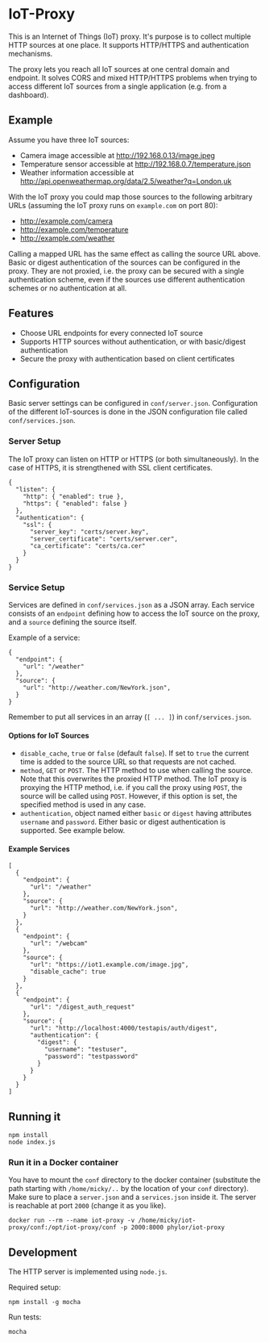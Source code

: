 # IoT-Proxy

This is an Internet of Things (IoT) proxy. It's purpose is to collect multiple HTTP sources at one place. It supports HTTP/HTTPS and authentication mechanisms.

The proxy lets you reach all IoT sources at one central domain and endpoint. It solves CORS and mixed HTTP/HTTPS problems when trying to access different IoT sources from a single application (e.g. from a dashboard).

## Example

Assume you have three IoT sources:

- Camera image accessible at http://192.168.0.13/image.jpeg
- Temperature sensor accessible at http://192.168.0.7/temperature.json
- Weather information accessible at http://api.openweathermap.org/data/2.5/weather?q=London,uk

With the IoT proxy you could map those sources to the following arbitrary URLs (assuming the IoT proxy runs on `example.com` on port 80):

- http://example.com/camera
- http://example.com/temperature
- http://example.com/weather

Calling a mapped URL has the same effect as calling the source URL above. Basic or digest authentication of the sources can be configured in the proxy. They are not proxied, i.e. the proxy can be secured with a single authentication scheme, even if the sources use different authentication schemes or no authentication at all.

## Features

- Choose URL endpoints for every connected IoT source
- Supports HTTP sources without authentication, or with basic/digest authentication
- Secure the proxy with authentication based on client certificates

## Configuration

Basic server settings can be configured in `conf/server.json`. Configuration of the different IoT-sources is done in the JSON configuration file called `conf/services.json`.

### Server Setup

The IoT proxy can listen on HTTP or HTTPS (or both simultaneously). In the case of HTTPS, it is strengthened with SSL client certificates.

    {
      "listen": {
        "http": { "enabled": true },
        "https": { "enabled": false }
      },
      "authentication": {
        "ssl": {
          "server_key": "certs/server.key",
          "server_certificate": "certs/server.cer",
          "ca_certificate": "certs/ca.cer"
        }
      }
    }

### Service Setup

Services are defined in `conf/services.json` as a JSON array. Each service consists of an `endpoint` defining how to access the IoT source on the proxy, and a `source` defining the source itself.

Example of a service:

    {
      "endpoint": {
        "url": "/weather"
      },
      "source": {
        "url": "http://weather.com/NewYork.json",
      }
    }

Remember to put all services in an array (`[ ... ]`) in `conf/services.json`.

#### Options for IoT Sources

- `disable_cache`, `true` or `false` (default `false`). If set to `true` the current time is added to the source URL so that requests are not cached.
- `method`, `GET` or `POST`. The HTTP method to use when calling the source. Note that this overwrites the proxied HTTP method. The IoT proxy is proxying the HTTP method, i.e. if you call the proxy using `POST`, the source will be called using `POST`. However, if this option is set, the specified method is used in any case.
- `authentication`, object named either `basic` or `digest` having attributes `username` and `password`. Either basic or digest authentication is supported. See example below.

#### Example Services

    [
      {
        "endpoint": {
          "url": "/weather"
        },
        "source": {
          "url": "http://weather.com/NewYork.json",
        }
      },
      {
        "endpoint": {
          "url": "/webcam"
        },
        "source": {
          "url": "https://iot1.example.com/image.jpg",
          "disable_cache": true
        }
      },
      {
        "endpoint": {
          "url": "/digest_auth_request"
        },
        "source": {
          "url": "http://localhost:4000/testapis/auth/digest",
          "authentication": {
            "digest": {
              "username": "testuser",
              "password": "testpassword"
            }
          }
        }
      }
    ]

## Running it

    npm install
    node index.js

### Run it in a Docker container

You have to mount the `conf` directory to the docker container (substitute the path starting with `/home/micky/..` by the location of your `conf` directory). Make sure to place a `server.json` and a `services.json` inside it. The server is reachable at port `2000` (change it as you like).

    docker run --rm --name iot-proxy -v /home/micky/iot-proxy/conf:/opt/iot-proxy/conf -p 2000:8000 phylor/iot-proxy

## Development

The HTTP server is implemented using `node.js`.

Required setup:

    npm install -g mocha

Run tests:

    mocha
